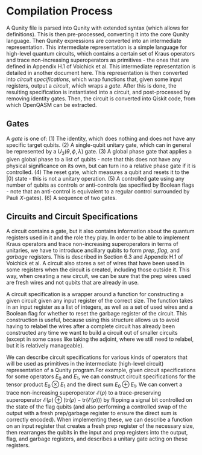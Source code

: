 # Compilation Process

A Qunity file is parsed into Qunity with extended syntax (which allows for definitions). This is then pre-processed, converting it into the core Qunity language. Then Qunity expressions are converted into an intermediate representation. This intermediate representation is a simple language for high-level quantum circuits, which contains a certain set of Kraus operators and trace non-increasing superoperators as primitives - the ones that are defined in Appendix H.1 of Voichick et al. This intermediate representation is detailed in another document here. This representation is then converted into _circuit specifications_, which wrap functions that, given some input registers, output a _circuit_, which wraps a _gate_. After this is done, the resulting specification is instantiated into a circuit, and post-processed by removing identity gates. Then, the circuit is converted into Qiskit code, from which OpenQASM can be extracted.

## Gates

A _gate_ is one of: (1) The identity, which does nothing and does not have any specific target qubits. (2) A single-qubit unitary gate, which can in general be represented by a $U_3(\theta, \phi, \lambda)$ gate. (3) A global phase gate that applies a given global phase to a list of qubits - note that this does not have any physical significance on its own, but can turn ino a relative phase gate if it is controlled. (4) The reset gate, which measures a qubit and resets it to the $|0\rangle$ state - this is not a unitary operation. (5) A controlled gate using any number of qubits as controls or anti-controls (as specified by Boolean flags - note that an anti-control is equivalent to a regular control surrounded by Pauli $X$-gates). (6) A sequence of two gates.

## Circuits and Circuit Specifications

A circuit contains a gate, but it also contains information about the quantum registers used in it and the role they play. In order to be able to implement Kraus operators and trace non-increasing superoperators in terms of unitaries, we have to introduce ancillary qubits to form _prep_, _flag_, and _garbage_ registers. This is described in Section 6.3 and Appendix H.1 of Voichick et al. A circuit also stores a set of wires that have been used in some registers when the circuit is created, including those outside it. This way, when creating a new circuit, we can be sure that the prep wires used are fresh wires and not qubits that are already in use.

A circuit specification is a wrapper around a function for constructing a given circuit given any input register of the correct size. The function takes in an input register as a list of integers, as well as a set of used wires and a Boolean flag for whether to reset the garbage register of the circuit. This construction is useful, because using this structure allows us to avoid having to relabel the wires after a complete circuit has already been constructed any time we want to build a circuit out of smaller circuits (except in some cases like taking the adjoint, where we still need to relabel, but it is relatively manageable).

We can describe circuit specifications for various kinds of operators that will be used as primitives in the intermediate (high-level circuit) representation of a Qunity program.For example, given circuit specifications for some operators $E_0$ and $E_1$, we can construct circuit specifications for the tensor product $E_0 \otimes E_1$ and the direct sum $E_0 \oplus E_1$. We can convert a trace non-increasing superoperator $\mathcal{E}(\rho)$ to a trace-preserving superoperator $\mathcal{E}(\rho) \oplus (\mathrm{tr}(\rho) - \mathrm{tr}(\mathcal{E}(\rho)))$ by flipping a signal bit controlled on the state of the flag qubits (and also performing a controlled swap of the output with a fresh prep/garbage register to ensure the direct sum is correctly encoded). When implementing these, we can describe a function on an input register that creates a fresh prep register of the necessary size, then rearranges the qubits in the input and prep registers into the output, flag, and garbage registers, and describes a unitary gate acting on these registers.
